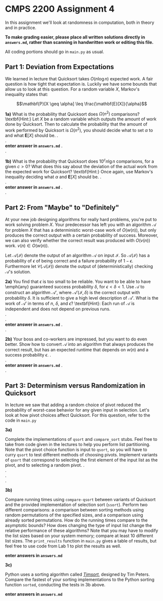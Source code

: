 # CMPS 2200 Assignment 4

In this assignment we'll look at randomness in computation, both in theory and in practice.

**To make grading easier, please place all written solutions directly in `answers.md`, rather than scanning in handwritten work or editing this file.**

All coding portions should go in `main.py` as usual.


## Part 1: Deviation from Expectations

We learned in lecture that Quicksort takes $O(n \log n)$ expected
work. A fair question is how tight that expectation is. Luckily we
have some bounds that allow us to look at this question. For a random
variable $X$, Markov's inequality states that:

$$\mathbf{P}[X \geq \alpha] \leq \frac{\mathbf{E}[X]}{\alpha}$$

**1a)** What is the probability that Quicksort does $\Omega({n^2})$
  comparisons? \textbf{Hint:} Let $X$ be a random variable which outputs the amount of work done by Quicksort. Then to calculate the probability that the amount of work performed by Quicksort is $\Omega({n^2})$, you should decide what to set $\alpha$ to and what $\mathbf{E}[X]$ should be.
.  
.  
**enter answer in `answers.md`**
.  
.  


**1b)** What is the probability that Quicksort does $10^c n \lg n$
comparisons, for a given $c>0$? What does this say about the
deviation of the actual work from the expected work for Quicksort? \textbf{Hint:} Once again, use Markov's inequality deciding what $\alpha$ and $\mathbf{E}[X]$ should be.
.  
.  
**enter answer in `answers.md`**
.  
.  


## Part 2: From "Maybe" to "Definitely"

At your new job designing
algorithms for really hard problems, you're put to work solving
problem $X$. Your predecessor has left you with an
algorithm $\mathcal{A}$ for problem $X$ that has a deterministic
worst-case work of $O(w(n))$, but only produces the correct output with a certain
 probability of success. Moreover, we can also verify whether the correct
result was produced with $O(v(n))$ work. $v(n) \in O(w(n))$.

Let $\mathcal{A}(\mathcal{I})$ denote the output of an
algorithm $\mathcal{A}$ on input $\mathcal{I}$. So $\mathcal{A}(\mathcal{I})$ has a probability of $\epsilon$ of being
correct and a failure probability of $1-\epsilon$. Furthermore let
$\mathcal{C}(\mathcal{A}(\mathcal{I}))$ denote the output of
(deterministically) checking $\mathcal{A}$'s solution. 

**2a)** You find that $\epsilon$ is too small to be reliable. You want to be able to have \emph{any} guaranteed success
  probability $\delta$, for $\epsilon<\delta<1$. Use $\mathcal{A}$ to
  construct an algorithm $\mathcal{A}'$, where
  $\mathcal{A}'(\mathcal{I}, \delta)$ is the correct output with
  probability $\delta$. It is sufficient to give a high level
  description of $\mathcal{A}'$. What is
  the work of $\mathcal{A}'$ in terms of $n$, $\delta$, and
  $\epsilon$? \textbf{Hint}: Each run of $\mathcal{A}$ is
  independent and does not depend on previous runs.  
.  
.  
**enter answer in `answers.md`**
.  
.  

**2b)** Your boss and co-workers are impressed, but you want to do
  even better. Show how to convert $\mathcal{A}$ into an
  algorithm that always produces the correct result, but has an
  expected runtime that depends on $w(n)$ and a success probability
  $\epsilon$.
.  
.  
**enter answer in `answers.md`**
.  
.  


## Part 3: Determinism versus Randomization in Quicksort

In lecture we saw that adding a random choice of pivot reduced the
probability of worst-case behavior for any given input in
selection. Let's look at how pivot choices affect Quicksort. For this
question, refer to the code in `main.py` 

**3a)**

Complete the implementations of `qsort` and `compare_sort` stubs. Feel
free to take from code given in the lectures to  help you perform list
partitioning. Note that the pivot choice function is input to `qsort`,
so you will have to curry `qsort` to test different methods of
choosing pivots. Implement variants of `qsort` that correspond to
selecting the first element of the input list as the pivot, and to
selecting a random pivot.
.  
.  
.  
.  


**3b)**

Compare running times using `compare-qsort` between variants of
Quicksort and the
provided implementation of selection sort (`ssort`). Perform two
different comparisons: a comparison between sorting methods using
random permutations of the specified sizes, and a comparison using
already sorted permutations. How do the running times compare to the
asymptotic bounds? How does changing the type of input list change the
relative performance of these algorithms? Note that you may have to
modify the list sizes based on your system memory; compare at least 10
different list sizes. The `print_results` function in `main.py` gives
a table of results, but feel free to use code from Lab 1 to plot
the results as well. 

**enter answers in `answers.md`**

**3c)**

Python uses a sorting algorithm called [*Timsort*](https://en.wikipedia.org/wiki/Timsort), designed by Tim Peters. Compare the fastest of your sorting implementations to the Python
sorting function `sorted`, conducting the tests in 3b above. 

**enter answers in `answers.md`**

